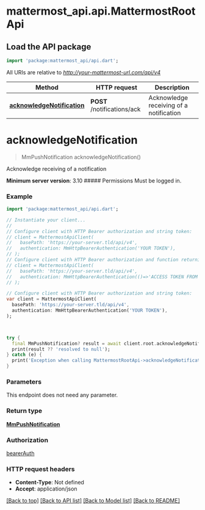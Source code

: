 # mattermost_api.api.MattermostRootApi

## Load the API package
```dart
import 'package:mattermost_api/api.dart';
```

All URIs are relative to *http://your-mattermost-url.com/api/v4*

Method | HTTP request | Description
------------- | ------------- | -------------
[**acknowledgeNotification**](MattermostRootApi.md#acknowledgenotification) | **POST** /notifications/ack | Acknowledge receiving of a notification


# **acknowledgeNotification**
> MmPushNotification acknowledgeNotification()

Acknowledge receiving of a notification

__Minimum server version__: 3.10 ##### Permissions Must be logged in. 

### Example
```dart
import 'package:mattermost_api/api.dart';

// Instantiate your client...
//
// Configure client with HTTP Bearer authorization and string token:
// client = MattermostApiClient(
//   basePath: 'https://your-server.tld/api/v4',
//   authentication: MmHttpBearerAuthentication('YOUR TOKEN'),
// );
// Configure client with HTTP Bearer authorization and function returning a string:
// client = MattermostApiClient(
//   basePath: 'https://your-server.tld/api/v4',
//   authentication: MmHttpBearerAuthentication(()=>'ACCESS TOKEN FROM FUNCTION'),
// );

// Configure client with HTTP Bearer authorization and string token:
var client = MattermostApiClient(
  basePath: 'https://your-server.tld/api/v4',
  authentication: MmHttpBearerAuthentication('YOUR TOKEN'),
);



try {
  final MmPushNotification? result = await client.root.acknowledgeNotification(); // await the Future<MmPushNotification?>
  print(result ?? 'resolved to null');
} catch (e) {
  print('Exception when calling MattermostRootApi->acknowledgeNotification: $e\n');
}

```

### Parameters
This endpoint does not need any parameter.

### Return type

[**MmPushNotification**](MmPushNotification.md)

### Authorization

[bearerAuth](../GENERATED_README.md#bearerAuth)

### HTTP request headers

 - **Content-Type**: Not defined
 - **Accept**: application/json

[[Back to top]](#) [[Back to API list]](../GENERATED_README.md#documentation-for-api-endpoints) [[Back to Model list]](../GENERATED_README.md#documentation-for-models) [[Back to README]](../GENERATED_README.md)

